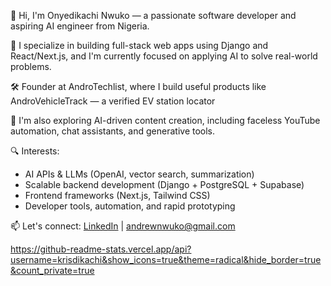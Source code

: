 👋 Hi, I'm Onyedikachi Nwuko — a passionate software developer and aspiring AI engineer from Nigeria.

🚀 I specialize in building full-stack web apps using Django and React/Next.js, and I'm currently focused on applying AI to solve real-world problems.

🛠️ Founder at AndroTechlist, where I build useful products like AndroVehicleTrack — a verified EV station locator

🎯 I'm also exploring AI-driven content creation, including faceless YouTube automation, chat assistants, and generative tools.

🔍 Interests:
- AI APIs & LLMs (OpenAI, vector search, summarization)
- Scalable backend development (Django + PostgreSQL + Supabase)
- Frontend frameworks (Next.js, Tailwind CSS)
- Developer tools, automation, and rapid prototyping

📫 Let's connect: [LinkedIn](https://www.linkedin.com/in/nwuko-onyedikachi) | andrewnwuko@gmail.com


https://github-readme-stats.vercel.app/api?username=krisdikachi&show_icons=true&theme=radical&hide_border=true&count_private=true
